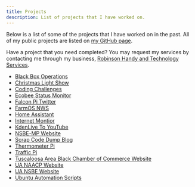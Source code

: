 ```yaml
---
title: Projects
description: List of projects that I have worked on.
---
```


Below is a list of some of the projects that I have worked on in the past.
All of my public projects are listed on 
<a href="https://github.com/almostengr/" target="_blank">my GitHub page</a>.

Have a project that you need completed? You may request my services by contacting me through my business, 
<a href="https://rhtservices.net" target="_blank">Robinson Handy and Technology Services</a>.

* [Black Box Operations](/projects-black-box-operations)
* [Christmas Light Show](/projects/light-show)
* [Coding Challenges](/projects/coding-challenges)
* [Ecobee Status Monitor](/projects/ecobeestatus)
* [Falcon Pi Twitter](/projects/falcon-pi-twitter)
* [FarmOS NWS](/projects/farmos-nws)
* [Home Assistant](/projects/home-assistant)
* [Internet Montior](/projects/internet-monitor)
* [KdenLive To YouTube](/projects/kdenlive-to-youtube)
* [NSBE-MP Website](/projects/nsbemp-website)
* [Scrap Code Dump Blog](/projects/scrap-code-dump-blog)
* [Thermometer Pi](/projects/thermometer-pi)
* [Traffic Pi](/projects/traffic-pi)
* [Tuscaloosa Area Black Chamber of Commerce Website](/projects/tabcc)
* [UA NAACP Website](/projects/uanaacp)
* [UA NSBE Website](/projects/uansbe)
* [Ubuntu Automation Scripts](/projects/ubuntu-automation)
